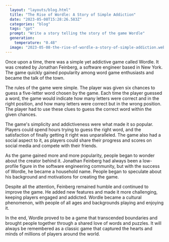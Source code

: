 ```yaml
---
  layout: "layouts/blog.html"
  title: "The Rise of Wordle: A Story of Simple Addiction"
  date: "2023-05-08T15:28:26.583Z"
  categories: "blog"
  tags: "gpt"
  prompt: "Write a story telling the story of the game Wordle"
  generation: 
    temperature: "0.48"
  image: "2023-05-08-the-rise-of-wordle-a-story-of-simple-addiction.webp"
---
```

Once upon a time, there was a simple yet addictive game called Wordle. It was created by Jonathan Feinberg, a software engineer based in New York. The game quickly gained popularity among word game enthusiasts and became the talk of the town.

The rules of the game were simple. The player was given six chances to guess a five-letter word chosen by the game. Each time the player guessed a word, the game would indicate how many letters were correct and in the right position, and how many letters were correct but in the wrong position. The player had to use these clues to guess the correct word within the given chances.

The game's simplicity and addictiveness were what made it so popular. Players could spend hours trying to guess the right word, and the satisfaction of finally getting it right was unparalleled. The game also had a social aspect to it, as players could share their progress and scores on social media and compete with their friends.

As the game gained more and more popularity, people began to wonder about the creator behind it. Jonathan Feinberg had always been a low-profile figure in the software engineering community, but with the success of Wordle, he became a household name. People began to speculate about his background and motivations for creating the game.

Despite all the attention, Feinberg remained humble and continued to improve the game. He added new features and made it more challenging, keeping players engaged and addicted. Wordle became a cultural phenomenon, with people of all ages and backgrounds playing and enjoying it.

In the end, Wordle proved to be a game that transcended boundaries and brought people together through a shared love of words and puzzles. It will always be remembered as a classic game that captured the hearts and minds of millions of players around the world.
